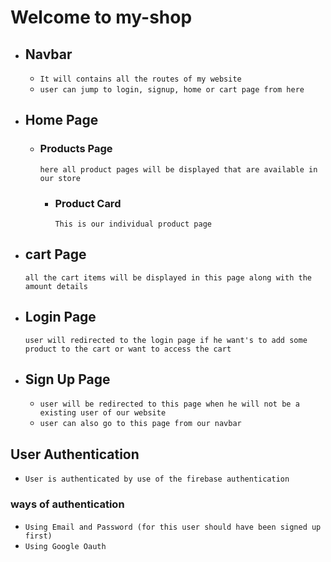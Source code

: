 
# Welcome to my-shop

- ## Navbar
    - `It will contains all the routes of my website`
    - `user can jump to login, signup, home or cart page from here`
- ## Home Page
    - ### Products Page
        `here all product pages will be displayed that are available in our store` 
        - ### Product Card
             `This is our individual product page`

- ## cart Page
    `all the cart items will be displayed in this page along with the amount details`
- ## Login Page
    `user will redirected to the login page if he want's to add some product to the cart or want to access the cart`
- ## Sign Up Page
     - `user will be redirected to this page when he will not be a existing user of our website `
     - `user can also go to this page from our navbar`

## User Authentication 
- `User is authenticated by use of the firebase authentication`
### ways of authentication
- `Using Email and Password (for this user should have been signed up first)`
- `Using Google Oauth `